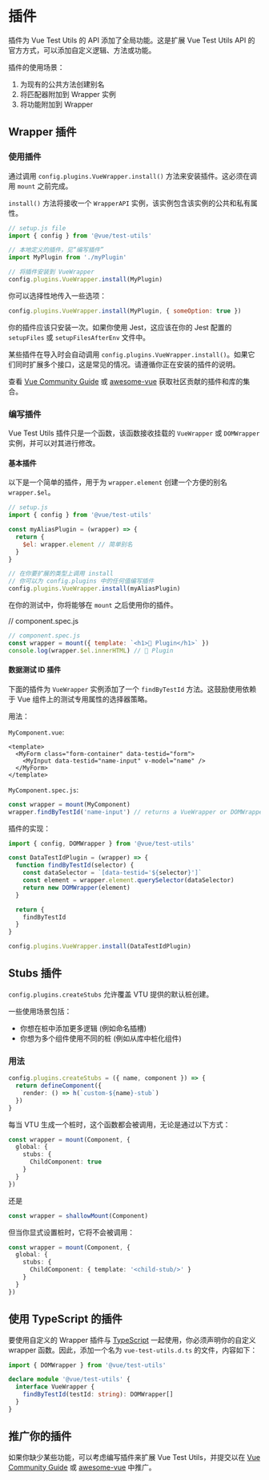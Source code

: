 # 插件

插件为 Vue Test Utils 的 API 添加了全局功能。这是扩展 Vue Test Utils API 的官方方式，可以添加自定义逻辑、方法或功能。

插件的使用场景：

1. 为现有的公共方法创建别名
2. 将匹配器附加到 Wrapper 实例
3. 将功能附加到 Wrapper

## Wrapper 插件

### 使用插件

通过调用 `config.plugins.VueWrapper.install()` 方法来安装插件。这必须在调用 `mount` 之前完成。

`install()` 方法将接收一个 `WrapperAPI` 实例，该实例包含该实例的公共和私有属性。

```js
// setup.js file
import { config } from '@vue/test-utils'

// 本地定义的插件，见“编写插件”
import MyPlugin from './myPlugin'

// 将插件安装到 VueWrapper
config.plugins.VueWrapper.install(MyPlugin)
```

你可以选择性地传入一些选项：

```js
config.plugins.VueWrapper.install(MyPlugin, { someOption: true })
```

你的插件应该只安装一次。如果你使用 Jest，这应该在你的 Jest 配置的 `setupFiles` 或 `setupFilesAfterEnv` 文件中。

某些插件在导入时会自动调用 `config.plugins.VueWrapper.install()`。如果它们同时扩展多个接口，这是常见的情况。请遵循你正在安装的插件的说明。

查看 [Vue Community Guide](https://vue-community.org/guide/ecosystem/testing.html) 或 [awesome-vue](https://github.com/vuejs/awesome-vue#test) 获取社区贡献的插件和库的集合。

### 编写插件

Vue Test Utils 插件只是一个函数，该函数接收挂载的 `VueWrapper` 或 `DOMWrapper` 实例，并可以对其进行修改。

#### 基本插件

以下是一个简单的插件，用于为 `wrapper.element` 创建一个方便的别名 `wrapper.$el`。

```js
// setup.js
import { config } from '@vue/test-utils'

const myAliasPlugin = (wrapper) => {
  return {
    $el: wrapper.element // 简单别名
  }
}

// 在你要扩展的类型上调用 install
// 你可以为 config.plugins 中的任何值编写插件
config.plugins.VueWrapper.install(myAliasPlugin)
```

在你的测试中，你将能够在 `mount` 之后使用你的插件。

// component.spec.js

```js
// component.spec.js
const wrapper = mount({ template: `<h1>🔌 Plugin</h1>` })
console.log(wrapper.$el.innerHTML) // 🔌 Plugin
```

#### 数据测试 ID 插件

下面的插件为 `VueWrapper` 实例添加了一个 `findByTestId` 方法。这鼓励使用依赖于 Vue 组件上的测试专用属性的选择器策略。

用法：

`MyComponent.vue`:

```vue
<template>
  <MyForm class="form-container" data-testid="form">
    <MyInput data-testid="name-input" v-model="name" />
  </MyForm>
</template>
```

`MyComponent.spec.js`:

```js
const wrapper = mount(MyComponent)
wrapper.findByTestId('name-input') // returns a VueWrapper or DOMWrapper
```

插件的实现：

```js
import { config, DOMWrapper } from '@vue/test-utils'

const DataTestIdPlugin = (wrapper) => {
  function findByTestId(selector) {
    const dataSelector = `[data-testid='${selector}']`
    const element = wrapper.element.querySelector(dataSelector)
    return new DOMWrapper(element)
  }

  return {
    findByTestId
  }
}

config.plugins.VueWrapper.install(DataTestIdPlugin)
```

## Stubs 插件

`config.plugins.createStubs` 允许覆盖 VTU 提供的默认桩创建。

一些使用场景包括：

- 你想在桩中添加更多逻辑 (例如命名插槽)
- 你想为多个组件使用不同的桩 (例如从库中桩化组件)

### 用法

```typescript
config.plugins.createStubs = ({ name, component }) => {
  return defineComponent({
    render: () => h(`custom-${name}-stub`)
  })
}
```

每当 VTU 生成一个桩时，这个函数都会被调用，无论是通过以下方式：

```typescript
const wrapper = mount(Component, {
  global: {
    stubs: {
      ChildComponent: true
    }
  }
})
```

还是

```typescript
const wrapper = shallowMount(Component)
```

但当你显式设置桩时，它将不会被调用：

```typescript
const wrapper = mount(Component, {
  global: {
    stubs: {
      ChildComponent: { template: '<child-stub/>' }
    }
  }
})
```

## 使用 TypeScript 的插件

要使用自定义的 Wrapper 插件与 [TypeScript](https://www.typescriptlang.org/) 一起使用，你必须声明你的自定义 wrapper 函数。因此，添加一个名为 `vue-test-utils.d.ts` 的文件，内容如下：

```typescript
import { DOMWrapper } from '@vue/test-utils'

declare module '@vue/test-utils' {
  interface VueWrapper {
    findByTestId(testId: string): DOMWrapper[]
  }
}
```

## 推广你的插件

如果你缺少某些功能，可以考虑编写插件来扩展 Vue Test Utils，并提交以在 [Vue Community Guide](https://vue-community.org/guide/ecosystem/testing.html) 或 [awesome-vue](https://github.com/vuejs/awesome-vue#test) 中推广。
